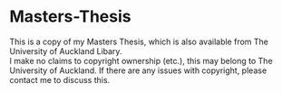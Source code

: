 # Masters-Thesis

This is a copy of my Masters Thesis, which is also available from The University of Auckland Libary.  
I make no claims to copyright ownership (etc.), this may belong to The University of Auckland. If there are any issues with copyright, please contact me to discuss this.
